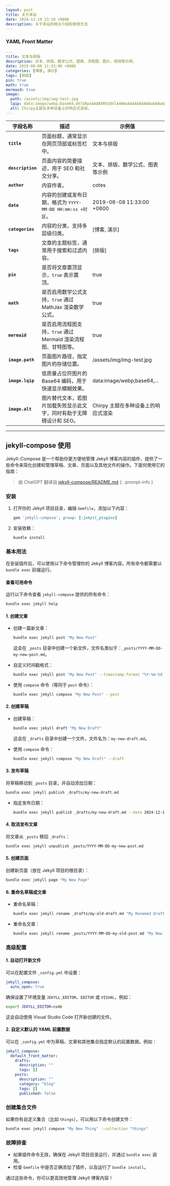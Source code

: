 ```yaml
---
layout: post
title: 关于本站
date: 2024-12-19 23:10 +0800
description: 关于本站的相关介绍和使用方法
---
```


### YAML Front Matter

```yaml
---
title: 文本与排版
description: 文本、排版、数学公式、图表、流程图、图片、视频等示例。
date: 2019-08-08 11:33:00 +0800
categories: [博客, 演示]
tags: [排版]
pin: true
math: true
mermaid: true
image:
  path: /assets/img/img-test.jpg
  lqip: data:image/webp;base64,UklGRpoAAABXRUJQVlA4WAoAAAAQAAAADwAABwAAQUxQSDIAAAARL0AmbZurmr57yyIiqE8oiG0bejIYEQTgqiDA9vqnsUSI6H+oAERp2HZ65qP/VIAWAFZQOCBCAAAA8AEAnQEqEAAIAAVAfCWkAALp8sF8rgRgAP7o9FDvMCkMde9PK7euH5M1m6VWoDXf2FkP3BqV0ZYbO6NA/VFIAAAA
  alt: Chirpy主题在多种设备上的响应式渲染。
---
```

| 字段名称          | 描述                                                                 | 示例值                              |
| ----------------- | -------------------------------------------------------------------- | ----------------------------------- |
| **`title`**       | 页面标题，通常显示在网页顶部或标签栏中。                             | 文本与排版                          |
| **`description`** | 页面内容的简要描述，用于 SEO 和社交分享。                            | 文本、排版、数学公式、图表等示例    |
| **`author`**      | 内容作者。                                                           | cotes                               |
| **`date`**        | 内容的创建或发布日期，格式为 `YYYY-MM-DD HH:mm:ss +时区`。           | 2019-08-08 11:33:00 +0800           |
| **`categories`**  | 内容的分类，支持多层级归类。                                         | [博客, 演示]                        |
| **`tags`**        | 文章的主题标签，通常用于搜索和过滤内容。                             | [排版]                              |
| **`pin`**         | 是否将文章置顶显示，`true` 表示置顶。                                | true                                |
| **`math`**        | 是否启用数学公式支持，`true` 通过 MathJax 渲染数学公式。             | true                                |
| **`mermaid`**     | 是否启用流程图支持，`true` 通过 Mermaid 渲染流程图、甘特图等。       | true                                |
| **`image.path`**  | 页面图片路径，指定图片的存储位置。                                   | /assets/img/img-test.jpg            |
| **`image.lqip`**  | 低质量占位符图片的 Base64 编码，用于快速显示模糊效果。               | data:image/webp;base64,...          |
| **`image.alt`**   | 图片替代文本，若图片加载失败显示此文字，同时有助于无障碍设计和 SEO。 | Chirpy 主题在多种设备上的响应式渲染 |

---

## jekyll-compose 使用

Jekyll::Compose 是一个帮助你更方便地管理 Jekyll 博客内容的插件，提供了一些命令来简化创建和管理草稿、文章、页面以及其他文件的操作。下面何使用它的指南：

> 由 ChatGPT 翻译自 [jekyll-compose/README.md](https://github.com/jekyll/jekyll-compose/blob/master/README.md)
 {: .prompt-info }

### **安装**

1. 打开你的 Jekyll 项目目录，编辑 `Gemfile`，添加以下内容：

   ```ruby
   gem 'jekyll-compose', group: [:jekyll_plugins]
   ```

2. 安装依赖：

   ```bash
   bundle install
   ```

### **基本用法**

在安装插件后，可以使用以下命令管理你的 Jekyll 博客内容。所有命令都需要以 `bundle exec` 前缀运行。

#### **查看可用命令**

运行以下命令查看 `jekyll-compose` 提供的所有命令：

```bash
bundle exec jekyll help
```

#### **1. 创建文章**

- 创建一篇新文章：

  ```bash
  bundle exec jekyll post "My New Post"
  ```

  这会在 `_posts` 目录中创建一个新文件，文件名类似于：`_posts/YYYY-MM-DD-my-new-post.md`。

- 自定义时间戳格式：

  ```bash
  bundle exec jekyll post "My New Post" --timestamp-format "%Y-%m-%d %H:%M:%S %z"
  ```

- 使用 `compose` 命令（等同于 `post` 命令）：

  ```bash
  bundle exec jekyll compose "My New Post" --post
  ```

#### **2. 创建草稿**

- 创建草稿：

  ```bash
  bundle exec jekyll draft "My New Draft"
  ```

  这会在 `_drafts` 目录中创建一个文件，文件名为：`my-new-draft.md`。

- 使用 `compose` 命令：

  ```bash
  bundle exec jekyll compose "My New Draft" --draft
  ```

#### **3. 发布草稿**

将草稿移动到 `_posts` 目录，并自动添加日期：

```bash
bundle exec jekyll publish _drafts/my-new-draft.md
```

- 指定发布日期：

  ```bash
  bundle exec jekyll publish _drafts/my-new-draft.md --date 2024-12-19
  ```

#### **4. 取消发布文章**

将文章从 `_posts` 移回 `_drafts`：

```bash
bundle exec jekyll unpublish _posts/YYYY-MM-DD-my-new-post.md
```

#### **5. 创建页面**

创建新页面（放在 Jekyll 项目的根目录）：

```bash
bundle exec jekyll page "My New Page"
```

#### **6. 重命名草稿或文章**

- 重命名草稿：

  ```bash
  bundle exec jekyll rename _drafts/my-old-draft.md "My Renamed Draft"
  ```

- 重命名文章：

  ```bash
  bundle exec jekyll rename _posts/YYYY-MM-DD-my-old-post.md "My New Post"
  ```

### **高级配置**

#### **1. 自动打开新文件**

可以在配置文件 `_config.yml` 中设置：

```yaml
jekyll_compose:
  auto_open: true
```

确保设置了环境变量 `JEKYLL_EDITOR`、`EDITOR` 或 `VISUAL`，例如：

```bash
export JEKYLL_EDITOR=code
```

这会自动使用 Visual Studio Code 打开新创建的文件。

#### **2. 自定义默认的 YAML 前置数据**

可以在 `_config.yml` 中为草稿、文章和其他集合指定默认的前置数据。例如：

```yaml
jekyll_compose:
  default_front_matter:
    drafts:
      description: ""
      tags: []
    posts:
      description: ""
      category: "blog"
      tags: []
      published: false
```

### **创建集合文件**

如果你有自定义集合（比如 `things`），可以用以下命令创建文件：

```bash
bundle exec jekyll compose "My New Thing" --collection "things"
```

### **故障排查**

- 如果插件命令无效，确保在 Jekyll 项目目录运行，并通过 `bundle exec` 调用。
- 检查 `Gemfile` 中是否正确添加了插件，以及运行了 `bundle install`。

通过这些命令，你可以更高效地管理 Jekyll 博客内容！
